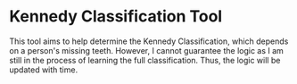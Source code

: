 # Kennedy Classification Tool
 This tool aims to help determine the Kennedy Classification, which depends on a person's missing teeth.
 However, I cannot guarantee the logic as I am still in the process of learning the full classification.
 Thus, the logic will be updated with time.
